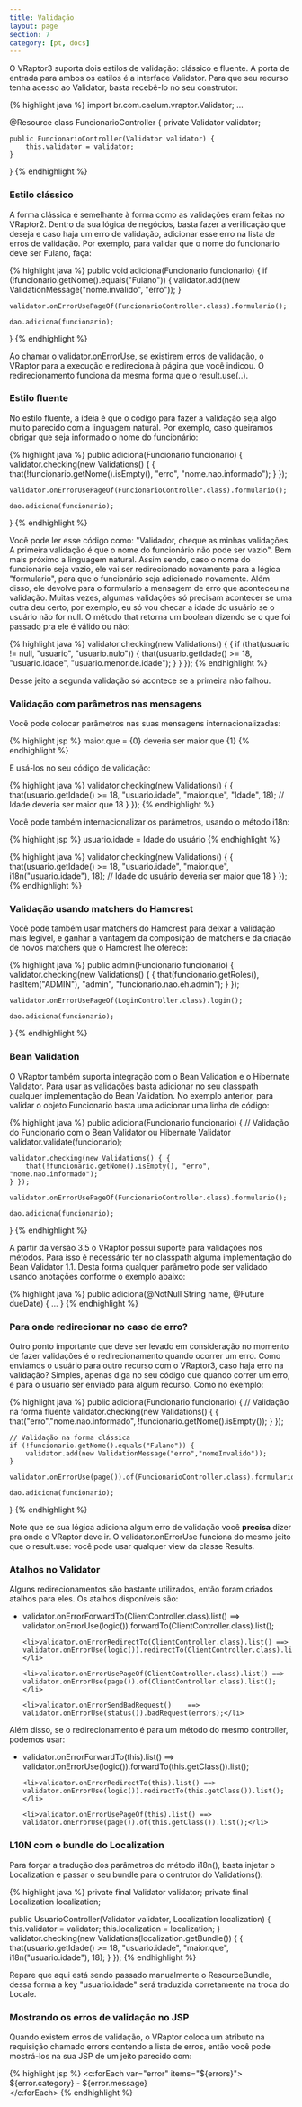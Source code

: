```yaml
---
title: Validação
layout: page
section: 7
category: [pt, docs]
---
```


O VRaptor3 suporta dois estilos de validação: clássico e fluente. A porta de entrada para ambos os estilos é a interface Validator. Para que seu recurso tenha acesso ao Validator, basta recebê-lo no seu construtor:

{% highlight java %}
import br.com.caelum.vraptor.Validator;
...

@Resource
class FuncionarioController {
    private Validator validator;
    
    public FuncionarioController(Validator validator) {
        this.validator = validator;
    }
}
{% endhighlight %}

<h3>Estilo clássico</h3>

A forma clássica é semelhante à forma como as validações eram feitas no VRaptor2. Dentro da sua lógica de negócios, basta fazer a verificação que deseja e caso haja um erro de validação, adicionar esse erro na lista de erros de validação. Por exemplo, para validar que o nome do funcionario deve ser Fulano, faça:

{% highlight java %}
public void adiciona(Funcionario funcionario) {
    if (!funcionario.getNome().equals("Fulano")) {
        validator.add(new ValidationMessage("nome.invalido", "erro"));
    }

    validator.onErrorUsePageOf(FuncionarioController.class).formulario();

    dao.adiciona(funcionario);
}
{% endhighlight %}

Ao chamar o validator.onErrorUse, se existirem erros de validação, o VRaptor para a execução e redireciona à página que você indicou. O redirecionamento funciona da mesma forma que o result.use(..).

<h3>Estilo fluente</h3>

No estilo fluente, a ideia é que o código para fazer a validação seja algo muito parecido com a linguagem natural. Por exemplo, caso queiramos obrigar que seja informado o nome do funcionário:

{% highlight java %}
public adiciona(Funcionario funcionario) {
    validator.checking(new Validations() { {
        that(!funcionario.getNome().isEmpty(), "erro", "nome.nao.informado");
    } });

    validator.onErrorUsePageOf(FuncionarioController.class).formulario();

    dao.adiciona(funcionario);
}
{% endhighlight %}

Você pode ler esse código como: "Validador, cheque as minhas validações. A primeira validação é que o nome do funcionário não pode ser vazio". Bem mais próximo a linguagem natural.
Assim sendo, caso o nome do funcionário seja vazio, ele vai ser redirecionado novamente para a lógica "formulario", para que o funcionário seja adicionado novamente. Além disso, ele devolve para o formulario a mensagem de erro que aconteceu na validação.
Muitas vezes, algumas validações só precisam acontecer se uma outra deu certo, por exemplo, eu só vou checar a idade do usuário se o usuário não for null. O método that retorna um boolean dizendo se o que foi passado pra ele é válido ou não:

{% highlight java %}
validator.checking(new Validations() { {
    if (that(usuario != null, "usuario", "usuario.nulo")) {
        that(usuario.getIdade() >= 18, "usuario.idade", "usuario.menor.de.idade");
    }
} });
{% endhighlight %}

Desse jeito a segunda validação só acontece se a primeira não falhou.

<h3>Validação com parâmetros nas mensagens</h3>

Você pode colocar parâmetros nas suas mensagens internacionalizadas:

{% highlight jsp %}
maior.que = {0} deveria ser maior que {1}
{% endhighlight %}

E usá-los no seu código de validação:

{% highlight java %}
validator.checking(new Validations() { {
    that(usuario.getIdade() >= 18, "usuario.idade", "maior.que", "Idade", 18);
    // Idade deveria ser maior que 18
} });
{% endhighlight %}

Você pode também internacionalizar os parâmetros, usando o método i18n:

{% highlight jsp %}
usuario.idade = Idade do usuário
{% endhighlight %}

{% highlight java %}
validator.checking(new Validations() { {
    that(usuario.getIdade() >= 18, "usuario.idade", "maior.que", i18n("usuario.idade"), 18);
    // Idade do usuário deveria ser maior que 18
} });
{% endhighlight %}

<h3>Validação usando matchers do Hamcrest</h3>

Você pode também usar matchers do Hamcrest para deixar a validação mais legível, e ganhar a vantagem da composição de matchers e da criação de novos matchers que o Hamcrest lhe oferece:

{% highlight java %}
public admin(Funcionario funcionario) {
    validator.checking(new Validations() { {
        that(funcionario.getRoles(), hasItem("ADMIN"), "admin", "funcionario.nao.eh.admin");
    } });

    validator.onErrorUsePageOf(LoginController.class).login();    

    dao.adiciona(funcionario);
}
{% endhighlight %}

<h3>Bean Validation</h3>

O VRaptor também suporta integração com o Bean Validation e o Hibernate Validator. Para usar as validações basta adicionar no seu classpath qualquer implementação do Bean Validation.
No exemplo anterior, para validar o objeto Funcionario basta uma adicionar uma linha de código:

{% highlight java %}
public adiciona(Funcionario funcionario) {
    // Validação do Funcionario com o Bean Validator ou Hibernate Validator
    validator.validate(funcionario);

    validator.checking(new Validations() { {
        that(!funcionario.getNome().isEmpty(), "erro", "nome.nao.informado");
    } });

    validator.onErrorUsePageOf(FuncionarioController.class).formulario();
    
    dao.adiciona(funcionario);
}
{% endhighlight %}

A partir da versão 3.5 o VRaptor possui suporte para validações nos métodos. Para isso é necessário ter no classpath alguma implementação do Bean Validator 1.1. Desta forma qualquer parâmetro pode ser validado usando anotações conforme o exemplo abaixo:

{% highlight java %}
public adiciona(@NotNull String name, @Future dueDate) {
    ...
}
{% endhighlight %}

<h3>Para onde redirecionar no caso de erro?</h3>

Outro ponto importante que deve ser levado em consideração no momento de fazer validações é o redirecionamento quando ocorrer um erro. Como enviamos o usuário para outro recurso com o VRaptor3, caso haja erro na validação?
Simples, apenas diga no seu código que quando correr um erro, é para o usuário ser enviado para algum recurso. Como no exemplo:

{% highlight java %}
public adiciona(Funcionario funcionario) {
    // Validação na forma fluente
    validator.checking(new Validations() { {
        that("erro","nome.nao.informado", !funcionario.getNome().isEmpty());
    } });

    // Validação na forma clássica
    if (!funcionario.getNome().equals("Fulano")) {
        validator.add(new ValidationMessage("erro","nomeInvalido"));
    }

    validator.onErrorUse(page()).of(FuncionarioController.class).formulario();

    dao.adiciona(funcionario);
}
{% endhighlight %}

Note que se sua lógica adiciona algum erro de validação você <strong>precisa</strong> dizer pra onde o VRaptor deve ir. O validator.onErrorUse funciona do mesmo jeito que o result.use: você pode usar qualquer view da classe Results.

<h3>Atalhos no Validator</h3>

Alguns redirecionamentos são bastante utilizados, então foram criados atalhos para eles. Os atalhos disponíveis são:

<ul>
	<li>validator.onErrorForwardTo(ClientController.class).list() ==> validator.onErrorUse(logic()).forwardTo(ClientController.class).list();</li>

	<li>validator.onErrorRedirectTo(ClientController.class).list() ==> validator.onErrorUse(logic()).redirectTo(ClientController.class).list();</li>

	<li>validator.onErrorUsePageOf(ClientController.class).list() ==> validator.onErrorUse(page()).of(ClientController.class).list();</li>

	<li>validator.onErrorSendBadRequest()	 ==> validator.onErrorUse(status()).badRequest(errors);</li>
</ul>

Além disso, se o redirecionamento é para um método do mesmo controller, podemos usar:

<ul>
	<li>validator.onErrorForwardTo(this).list() ==> validator.onErrorUse(logic()).forwardTo(this.getClass()).list();</li>

	<li>validator.onErrorRedirectTo(this).list() ==> validator.onErrorUse(logic()).redirectTo(this.getClass()).list();</li>

	<li>validator.onErrorUsePageOf(this).list() ==> validator.onErrorUse(page()).of(this.getClass()).list();</li>
</ul>

<h3>L10N com o bundle do Localization</h3>

Para forçar a tradução dos parâmetros do método i18n(), basta injetar o Localization e passar o seu bundle para o contrutor do Validations():

{% highlight java %}
private final Validator validator;
private final Localization localization;

public UsuarioController(Validator validator, Localization localization) {
    this.validator = validator;
    this.localization = localization;
}
validator.checking(new Validations(localization.getBundle()) { {
    that(usuario.getIdade() >= 18, "usuario.idade", "maior.que", i18n("usuario.idade"), 18);
} });
{% endhighlight %}

Repare que aqui está sendo passado manualmente o ResourceBundle, dessa forma a key "usuario.idade" será traduzida corretamente na troca do Locale.

<h3>Mostrando os erros de validação no JSP</h3>

Quando existem erros de validação, o VRaptor coloca um atributo na requisição chamado errors contendo a lista de erros, então você pode mostrá-los na sua JSP de um jeito parecido com:

{% highlight jsp %}
<c:forEach var="error" items="${errors}">
    ${error.category} - ${error.message}<br />
</c:forEach>
{% endhighlight %}
